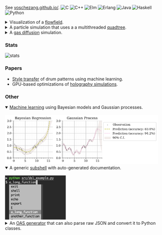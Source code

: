 See [voschezang.github.io/](https://voschezang.github.io/). 
![C](https://img.shields.io/badge/c-%2300599C.svg?style=for-the-badge&logo=c&logoColor=white)
![C++](https://img.shields.io/badge/c++-%2300599C.svg?style=for-the-badge&logo=c%2B%2B&logoColor=white)
![Elm](https://img.shields.io/badge/Elm-60B5CC?style=for-the-badge&logo=elm&logoColor=white)
![Erlang](https://img.shields.io/badge/Erlang-white.svg?style=for-the-badge&logo=erlang&logoColor=a90533)
![Java](https://img.shields.io/badge/java-%23ED8B00.svg?style=for-the-badge&logo=java&logoColor=white)
![Haskell](https://img.shields.io/badge/Haskell-5e5086?style=for-the-badge&logo=haskell&logoColor=white)
![Python](https://img.shields.io/badge/python-3670A0?style=for-the-badge&logo=python&logoColor=ffdd54)


<details>
<summary>Visualization of a <a href="https://en.wikipedia.org/wiki/Field_(physics)">flowfield</a>.</summary>
<br>
<sub><sup><em>(reload this page if necessary)</em></sup></sub>
<video src="https://user-images.githubusercontent.com/16749566/180764698-3531365e-865a-44f9-a1c2-c3697409ee15.mov" controls="loop autoplay muted"  preload="metadata" style="max-width: 360px;"> Flow Field
</video>
</details>


<details>
<summary>A particle simulation that uses a a multithreaded <a href="https://en.wikipedia.org/wiki/Quadtree">quadtree</a>.</summary>
<br>
<sub><sup><em>(reload this page if necessary)</em></sup></sub>
<video src="https://user-images.githubusercontent.com/16749566/180805915-dadd689e-8cf2-44f6-9a3c-ae3228c8b458.mov" controls="loop autoplay muted"  preload="metadata" style="max-width: 360px;">Particle Tree
</video>
</details>


<details>
<summary>A <a href="https://voschezang.github.io/Scientific-Computing-Models/">gas diffusion</a> simulation.</summary>
<br>
<sub><sup><em>(reload this page if necessary)</em></sup></sub>
<video src="https://user-images.githubusercontent.com/16749566/198833571-cf0e1860-90c2-4142-9fda-afc5b77d279e.mp4" controls="loop autoplay muted"  preload="metadata" style="max-width: 360px;">Gas Diffusion
</video>


</details>


### Stats

![stats](https://github-readme-stats.vercel.app/api?username=voschezang&show_icons=true&icon_color=586069&text_color=586069&bg_color=fff&line_height=30&hide_title=true&title_color=0366d6)


### Papers
- [Style transfer](https://github.com/voschezang/drum-style-transfer) of drum patterns using machine learning.
- GPU-based optimizations of [holography simulations](https://github.com/voschezang/Holographic-Projector-Simulations).


### Other

<details open>
<summary><a href="https://github.com/voschezang/data-science-templates">Machine learning</a> using Bayesian models and Gaussian processes.</summary>
<br>
<img src="https://github.com/voschezang/data-science-templates/blob/main/img/bayesian_fits.png?raw=true" style="width: 600px" alt="Plot of Bayesian regression and Gaussian Processes">
</details>


<details open>
<summary>A generic <a href="https://github.com/voschezang/data-science-templates">subshell</a> with auto-generated documentation.</summary>
<br>
<img src="https://github.com/voschezang/data-science-templates/blob/main/img/shell_dropdown.png?raw=true" style="width: 200px" alt="Example of a shell with a dropdown completion menu">
</details>

<details>
<summary>An <a href="https://github.com/voschezang/data-science-templates">OAS generator</a> that can also parse raw JSON and convert it to Python classes.</summary>
<br>
<img src="https://github.com/voschezang/data-science-templates/blob/main/img/generated_oas.png?raw=true" style="width: 400px" alt="OAS Example">
</details>
